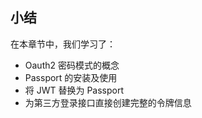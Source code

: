 ## 小结

在本章节中，我们学习了：

* Oauth2 密码模式的概念
* Passport 的安装及使用
* 将 JWT 替换为 Passport
* 为第三方登录接口直接创建完整的令牌信息



